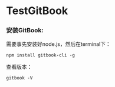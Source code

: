 # TestGitBook

### 安装GitBook:

需要事先安装好node.js，然后在terminal下：

```
npm install gitbook-cli -g
```

查看版本：

```
gitbook -V
```



